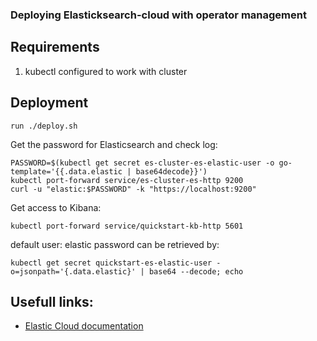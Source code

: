 ### Deploying Elasticksearch-cloud with operator management

## Requirements

1. kubectl configured to work with cluster

## Deployment

    run ./deploy.sh

Get the password for Elasticsearch and check log:

    PASSWORD=$(kubectl get secret es-cluster-es-elastic-user -o go-template='{{.data.elastic | base64decode}}')
    kubectl port-forward service/es-cluster-es-http 9200
    curl -u "elastic:$PASSWORD" -k "https://localhost:9200"

Get access to Kibana:

    kubectl port-forward service/quickstart-kb-http 5601

default user: elastic
password can be retrieved by:

    kubectl get secret quickstart-es-elastic-user -o=jsonpath='{.data.elastic}' | base64 --decode; echo

## Usefull links:

- [Elastic Cloud documentation](https://www.elastic.co/guide/en/cloud-on-k8s/1.7/index.html)
